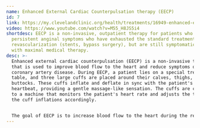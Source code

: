 ```yaml
---
name: Enhanced External Cardiac Counterpulsation therapy (EECP)
id: 7
link: https://my.clevelandclinic.org/health/treatments/16949-enhanced-external-counterpulsation-eecp
video: https://www.youtube.com/watch?v=M55_H8JS5i4
shortdesc: EECP is a non-invasive, outpatient therapy for patients who have
  persistent anginal symptoms who have exhausted the standard treatments for
  revascularization (stents, bypass surgery), but are still symptomatic even
  with maximal medical therapy.
desc: >-
  Enhanced external cardiac counterpulsation (EECP) is a non-invasive therapy
  that is used to improve blood flow to the heart and reduce symptoms of
  coronary artery disease. During EECP, a patient lies on a special treatment
  table, and three large cuffs are placed around their calves, thighs, and
  buttocks. These cuffs inflate and deflate in sync with the patient's
  heartbeat, providing a gentle massage-like sensation. The cuffs are connected
  to a machine that monitors the patient's heart rate and adjusts the timing of
  the cuff inflations accordingly.


  The goal of EECP is to increase blood flow to the heart during the resting phase of the cardiac cycle, when the heart is not contracting and pumping blood. This is achieved by using the cuffs to press on the large arteries in the legs, which helps to increase blood flow to the heart and reduce the workload of the heart muscle. EECP is typically administered in a series of sessions that are spread out over several weeks, and patients may experience some relief from their symptoms after just a few sessions. However, the full benefits of EECP may not be realized until several weeks or months after treatment has been completed.
---
```


